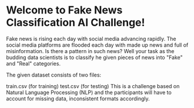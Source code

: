 # Welcome to Fake News Classification AI Challenge!
Fake news is rising each day with social media advancing rapidly. The social media platforms are flooded each day with made up news and full of misinformation. Is there a pattern in such news? Well your task as the budding data scientists is to classify he given pieces of news into "Fake" and "Real" categories.

The given dataset consists of two files:

train.csv (for training)
test.csv (for testing)
This is a challenge based on Natural Language Processing (NLP) and the participants will have to account for missing data, inconsistent formats accordingly.
